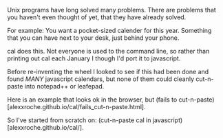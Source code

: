 Unix programs have long solved many problems. There are problems that you haven't even thought of yet, that they have already solved.

For example: You want a pocket-sized calender for this year. Something that you can have next to your desk, just behind your phone.

cal does this. Not everyone is used to the command line, so rather than printing out cal each January I though I'd port it to javascript.

Before re-inventing the wheel I looked to see if this had been done and found *MANY* javascript calendars, but none of them could cleanly
cut-n-paste into notepad++ or leafepad. 

Here is an example that looks ok in the browser, but (fails to cut-n-paste)[alexxroche.github.io/cal/fails_cut-n-paste.html].

So I've started from scratch on: (cut-n-paste cal in javascript)[alexxroche.github.io/cal/].

